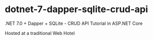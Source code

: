 # dotnet-7-dapper-sqlite-crud-api

.NET 7.0 + Dapper + SQLite - CRUD API Tutorial in ASP.NET Core

Hosted at a traditional Web Hotel